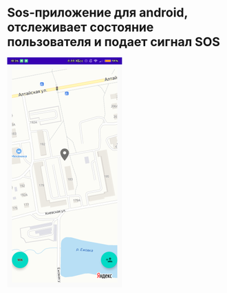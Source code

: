 # Sos-приложение для android, отслеживает состояние пользователя и подает сигнал SOS
![Главный экран](https://github.com/Eganin/SosApp/raw/master/app/src/main/res/drawable-v24/main.png)

